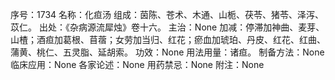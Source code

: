 序号：1734
名称：化疸汤
组成：茵陈、苍术、木通、山栀、茯苓、猪苓、泽泻、苡仁。
出处：《杂病源流犀烛》卷十六。
主治：None
加减：停滞加神曲、麦芽、山楂；酒疸加葛根、苜蓿；女劳加当归、红花；瘀血加琥珀、丹皮、红花、红曲、蒲黄、桃仁、五灵脂、延胡索。
功效：None
用法用量：诸疸。
制备方法：None
临床应用：None
各家论述：None
用药禁忌：None
附注：None
